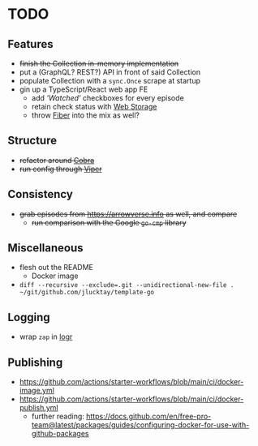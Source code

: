 # TODO

## Features

- ~~finish the Collection in-memory implementation~~
- put a (GraphQL? REST?) API in front of said Collection
- populate Collection with a `sync.Once` scrape at startup
- gin up a TypeScript/React web app FE
  - add *'Watched'* checkboxes for every episode
  - retain check status with [Web Storage](https://caniuse.com/namevalue-storage)
  - throw [Fiber](https://github.com/gofiber/fiber) into the mix as well?

## Structure

- ~~refactor around [Cobra](https://github.com/spf13/cobra)~~
- ~~run config through [Viper](https://github.com/spf13/viper)~~

## Consistency

- ~~grab episodes from <https://arrowverse.info> as well, and compare~~
  - ~~run comparison with the Google `go-cmp` library~~

## Miscellaneous

- flesh out the README
  - Docker image
- `diff --recursive --exclude=.git --unidirectional-new-file . ~/git/github.com/jlucktay/template-go`

## Logging

- wrap `zap` in [logr](https://github.com/go-logr/logr)

## Publishing

- <https://github.com/actions/starter-workflows/blob/main/ci/docker-image.yml>
- <https://github.com/actions/starter-workflows/blob/main/ci/docker-publish.yml>
  - further reading: <https://docs.github.com/en/free-pro-team@latest/packages/guides/configuring-docker-for-use-with-github-packages>
